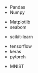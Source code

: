 
<!-- 数学计算 -->
+ Pandas
+ Numpy
<!-- 数据可视化 -->
+ Matplotlib
+ seabom
<!-- ml框架 -->
+ scikit-learn
<!-- deep learning 框架 -->
+ tensorflow
+ keras
+ pytorch 

<!-- 数据集 -->
+ MNIST

